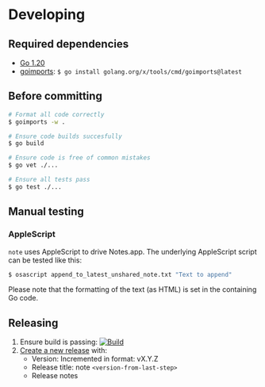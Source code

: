 # Developing

## Required dependencies

- [Go 1.20](https://go.dev/doc/install)
- [goimports](https://pkg.go.dev/golang.org/x/tools/cmd/goimports): `$ go install golang.org/x/tools/cmd/goimports@latest`

## Before committing

```sh
# Format all code correctly
$ goimports -w .

# Ensure code builds succesfully
$ go build

# Ensure code is free of common mistakes
$ go vet ./...

# Ensure all tests pass
$ go test ./...
```

## Manual testing

### AppleScript

`note` uses AppleScript to drive Notes.app. The underlying AppleScript script can be tested like this:

```sh
$ osascript append_to_latest_unshared_note.txt "Text to append"
```

Please note that the formatting of the text (as HTML) is set in the containing Go code.

## Releasing

1. Ensure build is passing: [![Build](https://github.com/jbrudvik/note/actions/workflows/build.yml/badge.svg)](https://github.com/jbrudvik/gmc/actions/workflows/build.yml)
1. [Create a new release](https://github.com/jbrudvik/note/releases/new) with:
   - Version: Incremented in format: vX.Y.Z
   - Release title: note `<version-from-last-step>`
   - Release notes
